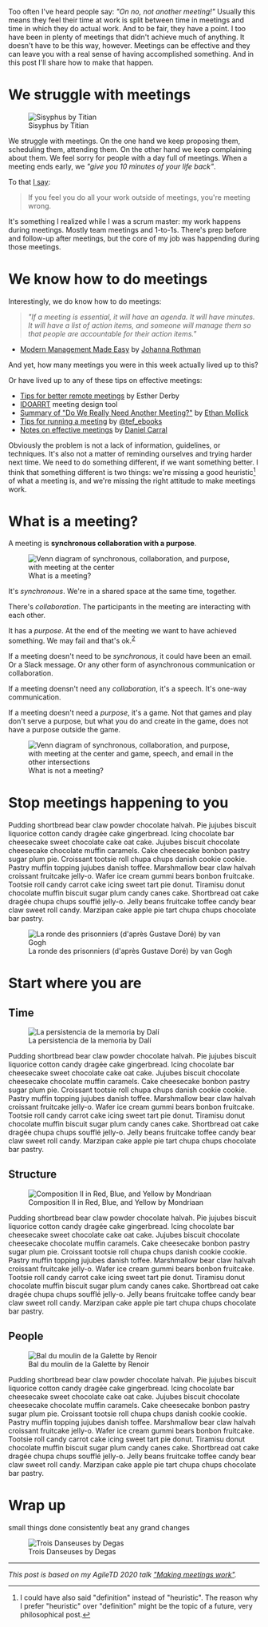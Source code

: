<!--
.. title: Making meetings work
.. slug: making-meetings-work
.. date: 2023-05-22 14:57:25 UTC+02:00
.. tags: 
.. category: 
.. link: 
.. description: 
.. type: text
-->

Too often I've heard people say: *"On no, not another meeting!"* Usually this means they feel their time at work is split between time in meetings and time in which they do actual work. And to be fair, they have a point. I too have been in plenty of meetings that didn't achieve much of anything. It doesn't have to be this way, however. Meetings can be effective and they can leave you with a real sense of having accomplished something. And in this post I'll share how to make that happen.

<!--

AgileTD abstract

Too often I hear people say: ' Oh no, not another meeting!' Usually this implies they feel their time at the office is either time in which they do work or time in which they are in meetings.

And I must say, I have been in meetings that didn't achieve much of anything. However, meetings don't have to be like that. They can be effective and they can leave you with a real sense of having accomplished something.

The first key to making meetings work, is to look at the three critical elements of a good meeting. They will help you decide if if a meeting is the best way to get a particular piece of work done. They will also help you to notice when a meeting is going off-track. The second key is to approach meetings with the right mindset. To describe this mindset, I will be building on the three core human capacities as identified by Carol Sanford. Which leads me to the third part of this talk: with these capacities being closely related to leadership, making meetings work better is an excellent way to start developing your leadership skills.

So in this talk I will not be sharing tips, tricks and techniques to improve your meetings. Instead I will talk about what you need to make those techniques work. And I will show how participating in meetings with a focus on making them work, is a great way to develop your leadership skills.
-->

<!-- TEASER_END -->

# We struggle with meetings

<div class="row">
	<div class="col-md-4">
		<figure class="figure">
			<img src="/images/2023/making-meetings-work/sisyphus-titian.jpg" class="figure-img img-fluid rounded"
			alt="Sisyphus by Titian"/>
			<figcaption class="figure-caption text-center">Sisyphus by Titian</figcaption>
		</figure>
	</div>
	<div class="col-md-8">
			<p style="margin-top:10px">We struggle with meetings. On the one hand we keep proposing them, scheduling them, attending them. On the other hand we keep complaining about them. We feel sorry for people with a day full of meetings. When a meeting ends early, we <em>"give you 10 minutes of your life back"</em>.</p>
			<p>To that <a href="https://twitter.com/j19sch/status/1179798961131012096">I say</a>:</p>
			<blockquote>
				<p>If you feel you do all your work outside of meetings, you're meeting wrong.</p>
			</blockquote>
			<p>It's something I realized while I was a scrum master: my work happens during meetings. Mostly team meetings and 1-to-1s. There's prep before and follow-up after meetings, but the core of my job was happending during those meetings.</p>
	</div>
</div>


# We know how to do meetings

Interestingly, we do know how to do meetings:

> *"If a meeting is essential, it will have an agenda. It will have minutes. It will have a list of action items, and someone will manage them so that people are accountable for their action items."*  
- [Modern Management Made Easy](https://leanpub.com/b/modernmanagementmadeeasy) by [Johanna Rothman](https://www.jrothman.com/)

And yet, how many meetings you were in this week actually lived up to this?

Or have lived up to any of these tips on effective meetings:

- [Tips for better remote meetings](https://mailchi.mp/estherderby/control-creativity-4346163?e=567226f272) by Esther Derby
- [IDOARRT](https://www.idoarrt.com/) meeting design tool
- [Summary of "Do We Really Need Another Meeting?"](https://twitter.com/emollick/status/1317491842204766208) by [Ethan Mollick](https://twitter.com/emollick)
- [Tips for running a meeting](https://twitter.com/tef_ebooks/status/1317209544284639232) by [@tef_ebooks](https://twitter.com/tef_ebooks)
- [Notes on effective meetings](https://web.archive.org/web/20201031215331/https://testretreat.com/2019/12/02/effective-meetings/) by [Daniel Carral](https://twitter.com/dcarral)

Obviously the problem is not a lack of information, guidelines, or techniques. It's also not a matter of reminding ourselves and trying harder next time. We need to do something different, if we want something better. I think that something different is two things: we're missing a good heuristic[^1] of what a meeting is, and we're missing the right attitude to make meetings work.

[^1]: I could have also said "definition" instead of "heuristic". The reason why I prefer "heuristic" over "definition" might be the topic of a future, very philosophical post.



# What is a meeting?

A meeting is __synchronous collaboration with a purpose__.

<div class="row align-items-center">
	<div class="col-md-5">
		<figure class="figure">
			<img src="/images/2023/making-meetings-work/venn-meeting.png" class="figure-img img-fluid rounded"
			alt="Venn diagram of synchronous, collaboration, and purpose, with meeting at the center"/>
			<figcaption class="figure-caption text-center">What is a meeting?</figcaption>
		</figure>
	</div>
	<div class="col-md-7">
			<p style="margin-top:10px;">It's <em>synchronous</em>. We're in a shared space at the same time, together.</p>
			<p>There's <em>collaboration</em>. The participants in the meeting are interacting with each other.</p>
			<p>It has a <em>purpose</em>. At the end of the meeting we want to have achieved something. We may fail and that's ok.<sup id="fnref:2"><a class="footnote-ref" href="#fn:2">2</a></sup></p>
	</div>
</div>

[^2]: Arguably a meeting without a purpose cannot fail, because the only thing it needs to do, is to take place. And yet, those are the meetings that feel the most like a failure afterwards.

<div class="row align-items-center">
	<div class="col-md-8">
			<p style="margin-top:10px">If a meeting doesn't need to be <em>synchronous</em>, it could have been an email. Or a Slack message. Or any other form of asynchronous communication or collaboration.</p>
			<p>If a meeting doensn't need any <em>collaboration</em>, it's a speech. It's one-way communication.</p>
			<p>If a meeting doesn't need a <em>purpose</em>, it's a game. Not that games and play don't serve a purpose, but what you do and create in the game, does not have a purpose outside the game.</p>
	</div>
	<div class="col-md-4">
		<figure class="figure">
			<img src="/images/2023/making-meetings-work/venn-not-meetings.png" class="figure-img img-fluid rounded"
			alt="Venn diagram of synchronous, collaboration, and purpose, with meeting at the center and game, speech, and email in the other intersections"/>
			<figcaption class="figure-caption text-center">What is not a meeting?</figcaption>
		</figure>
	</div>
</div>


# Stop meetings happening to you

<div class="row">
	<div class="col-md-8">
			<p style="margin-top:10px">Pudding shortbread bear claw powder chocolate halvah. Pie jujubes biscuit liquorice cotton candy dragée cake gingerbread. Icing chocolate bar cheesecake sweet chocolate cake oat cake. Jujubes biscuit chocolate cheesecake chocolate muffin caramels. Cake cheesecake bonbon pastry sugar plum pie. Croissant tootsie roll chupa chups danish cookie cookie. Pastry muffin topping jujubes danish toffee. Marshmallow bear claw halvah croissant fruitcake jelly-o. Wafer ice cream gummi bears bonbon fruitcake. Tootsie roll candy carrot cake icing sweet tart pie donut. Tiramisu donut chocolate muffin biscuit sugar plum candy canes cake. Shortbread oat cake dragée chupa chups soufflé jelly-o. Jelly beans fruitcake toffee candy bear claw sweet roll candy. Marzipan cake apple pie tart chupa chups chocolate bar pastry.</p>
	</div>
	<div class="col-md-4">
		<figure class="figure">
			<img src="/images/2023/making-meetings-work/la-ronde-des-prisonniers-van-ghog.jpg" class="figure-img img-fluid rounded"
			alt="La ronde des prisonniers (d'après Gustave Doré) by van Gogh"/>
			<figcaption class="figure-caption text-center">La ronde des prisonniers (d'après Gustave Doré) by van Gogh</figcaption>
		</figure>
	</div>
</div>

# Start where you are

## Time

<div class="row">
	<div class="col-md-4">
		<figure class="figure">
			<img src="/images/2023/making-meetings-work/la-persistencia-de-la-memoria-dali.jpg" class="figure-img img-fluid rounded"
			alt="La persistencia de la memoria by Dalí"/>
			<figcaption class="figure-caption text-center">La persistencia de la memoria by Dalí</figcaption>
		</figure>
	</div>
	<div class="col-md-8">
			<p style="margin-top:10px">Pudding shortbread bear claw powder chocolate halvah. Pie jujubes biscuit liquorice cotton candy dragée cake gingerbread. Icing chocolate bar cheesecake sweet chocolate cake oat cake. Jujubes biscuit chocolate cheesecake chocolate muffin caramels. Cake cheesecake bonbon pastry sugar plum pie. Croissant tootsie roll chupa chups danish cookie cookie. Pastry muffin topping jujubes danish toffee. Marshmallow bear claw halvah croissant fruitcake jelly-o. Wafer ice cream gummi bears bonbon fruitcake. Tootsie roll candy carrot cake icing sweet tart pie donut. Tiramisu donut chocolate muffin biscuit sugar plum candy canes cake. Shortbread oat cake dragée chupa chups soufflé jelly-o. Jelly beans fruitcake toffee candy bear claw sweet roll candy. Marzipan cake apple pie tart chupa chups chocolate bar pastry.</p>
	</div>
</div>

## Structure

<div class="row">
	<div class="col-md-4">
		<figure class="figure">
			<img src="/images/2023/making-meetings-work/composition-II-in-red-blue-and-yellow-mondriaan.jpg" class="figure-img img-fluid rounded"
			alt="Composition II in Red, Blue, and Yellow by Mondriaan"/>
			<figcaption class="figure-caption text-center">Composition II in Red, Blue, and Yellow by Mondriaan</figcaption>
		</figure>
	</div>
	<div class="col-md-8">
			<p style="margin-top:10px">Pudding shortbread bear claw powder chocolate halvah. Pie jujubes biscuit liquorice cotton candy dragée cake gingerbread. Icing chocolate bar cheesecake sweet chocolate cake oat cake. Jujubes biscuit chocolate cheesecake chocolate muffin caramels. Cake cheesecake bonbon pastry sugar plum pie. Croissant tootsie roll chupa chups danish cookie cookie. Pastry muffin topping jujubes danish toffee. Marshmallow bear claw halvah croissant fruitcake jelly-o. Wafer ice cream gummi bears bonbon fruitcake. Tootsie roll candy carrot cake icing sweet tart pie donut. Tiramisu donut chocolate muffin biscuit sugar plum candy canes cake. Shortbread oat cake dragée chupa chups soufflé jelly-o. Jelly beans fruitcake toffee candy bear claw sweet roll candy. Marzipan cake apple pie tart chupa chups chocolate bar pastry.</p>
	</div>
</div>

## People

<div class="row">
	<div class="col-md-4">
		<figure class="figure">
			<img src="/images/2023/making-meetings-work/bal-du-moulin-de-la-galette-renoir.jpg" class="figure-img img-fluid rounded"
			alt="Bal du moulin de la Galette by Renoir"/>
			<figcaption class="figure-caption text-center">Bal du moulin de la Galette by Renoir</figcaption>
		</figure>
	</div>
	<div class="col-md-8">
			<p style="margin-top:10px">Pudding shortbread bear claw powder chocolate halvah. Pie jujubes biscuit liquorice cotton candy dragée cake gingerbread. Icing chocolate bar cheesecake sweet chocolate cake oat cake. Jujubes biscuit chocolate cheesecake chocolate muffin caramels. Cake cheesecake bonbon pastry sugar plum pie. Croissant tootsie roll chupa chups danish cookie cookie. Pastry muffin topping jujubes danish toffee. Marshmallow bear claw halvah croissant fruitcake jelly-o. Wafer ice cream gummi bears bonbon fruitcake. Tootsie roll candy carrot cake icing sweet tart pie donut. Tiramisu donut chocolate muffin biscuit sugar plum candy canes cake. Shortbread oat cake dragée chupa chups soufflé jelly-o. Jelly beans fruitcake toffee candy bear claw sweet roll candy. Marzipan cake apple pie tart chupa chups chocolate bar pastry.</p>
	</div>
</div>


# Wrap  up

<div class="row">
	<div class="col-md-8">
		<p style="margin-top:10px">small things done consistently beat any grand changes</p>
	</div>
	<div class="col-md-4">
		<figure class="figure">
			<img src="/images/2023/making-meetings-work/trois-danseuses-degas.jpg" class="figure-img img-fluid rounded"
			alt="Trois Danseuses by Degas"/>
			<figcaption class="figure-caption text-center">Trois Danseuses by Degas</figcaption>
		</figure>
	</div>
</div>


---

*This post is based on my AgileTD 2020 talk ["Making meetings work"](https://smallsheds.garden/slides/atd2020-making-meetings-work.html#/).*

